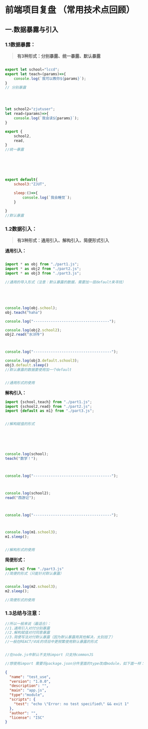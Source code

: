 # 前端项目复盘 （常用技术点回顾）

## 一.数据暴露与引入

### 1.1数据暴露：

> **有3种形式：分别暴露、统一暴露、默认暴露**

```javascript

export let school="lccd";
export let teach=(params)=>{
    console.log(`我可以教你${params}`);
}
// 分别暴露




let school2="zjutuser";
let read=(params)=>{
    console.log(`我会读${params}`);
}

export {
    school2,
    read,
}
//统一暴露






export default{
    school3:"ZJUT",

    sleep:()=>{
        console.log(`我会睡觉`);
    }
    
}
//默认暴露
```



### 1.2数据引入：

> **有3种形式：通用引入、解构引入、简便形式引入**



**通用引入：**

```javascript

import * as obj from "./part1.js";
import * as obj2 from "./part2.js";
import * as obj3 from "./part3.js";

//通用的导入形式（注意：默认暴露的数据，需要加一层default来寻找）





console.log(obj.school);
obj.teach("haha")

console.log("-----------------------------------");

console.log(obj2.school2);
obj2.read("水浒传")



console.log("------------------------------------");

console.log(obj3.default.school3);
obj3.default.sleep()
//默认暴露的数据要使用加一个default


//通用形式的使用
```





**解构引入：**

```javascript
import {school,teach} from "./part1.js";
import {school2,read} from "./part2.js";
import {default as m1} from "./part3.js";


//解构赋值的形式






console.log(school);
teach("数学！");



console.log("------------------------------------");



console.log(school2);
read("西游记");



console.log("------------------------------------");



console.log(m1.school3);
m1.sleep();


//解构形式的使用
```



**简便形式：**

```javascript
import m2 from "./part3.js"
//简便的形式（只能针对默认暴露）


console.log(m2.school3);
m2.sleep();

//简便形式的使用
```



### 1.3总结与注意：



```javascript
//所以一般来说（最适合）：
//1.通用引入对付分别暴露
//2.解构赋值对付同意暴露
//3.简便写法对付默认暴露（因为默认暴露用其他解决，太别扭了）
//一般在REACT/VUE的项目中更频繁使用默认暴露的形式
```

```javascript

//在node.js中默认不支持import 只支持commonJS

//想使用import 需要将package.json分件里面的type改成module，如下面一样：
```

```json
{
  "name": "test_use",
  "version": "1.0.0",
  "description": "",
  "main": "app.js",
  "type":"module",
  "scripts": {
    "test": "echo \"Error: no test specified\" && exit 1"
  },
  "author": "",
  "license": "ISC"
}

```

